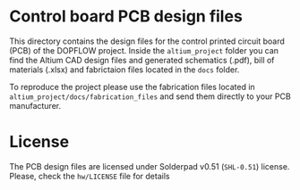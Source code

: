 # Control board PCB design files
This directory contains the design files for the control printed circuit board (PCB) of the DOPFLOW project.
Inside the `altium_project` folder you can find the Altium CAD design files and generated schematics (.pdf), bill of materials (.xlsx) and fabrictaion files located in the `docs` folder.

To reproduce the project please use the fabrication files located in `altium_project/docs/fabrication_files` and send them directly to your PCB manufacturer.

# License
The PCB design files are licensed under Solderpad v0.51 (`SHL-0.51`) license. Please, check the `hw/LICENSE` file for details